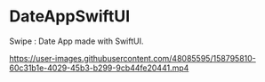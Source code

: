 # DateAppSwiftUI
Swipe : Date App made with SwiftUI.


https://user-images.githubusercontent.com/48085595/158795810-60c31b1e-4029-45b3-b299-9cb44fe20441.mp4

